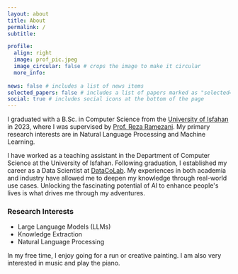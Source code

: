 ```yaml
---
layout: about
title: About
permalink: /
subtitle:

profile:
  align: right
  image: prof_pic.jpeg
  image_circular: false # crops the image to make it circular
  more_info: 
  
news: false # includes a list of news items
selected_papers: false # includes a list of papers marked as "selected={true}"
social: true # includes social icons at the bottom of the page
---
```


I graduated with a B.Sc. in Computer Science from the [University of Isfahan](https://www.ui.ac.ir/EN) in 2023, where I was supervised by [Prof. Reza Ramezani](https://engold.ui.ac.ir/~r.ramezani/). My primary research interests are in Natural Language Processing and Machine Learning.

I have worked as a teaching assistant in the Department of Computer Science at the University of Isfahan. Following graduation, I established my career as a Data Scientist at [DataCoLab](https://datacolab.co.uk/). My experiences in both academia and industry have allowed me to deepen my knowledge through real-world use cases. Unlocking the fascinating potential of AI to enhance people's lives is what drives me through my adventures.

### Research Interests

- Large Language Models (LLMs)
- Knowledge Extraction
- Natural Language Processing

In my free time, I enjoy going for a run or creative painting. I am also very interested in music and play the piano.
